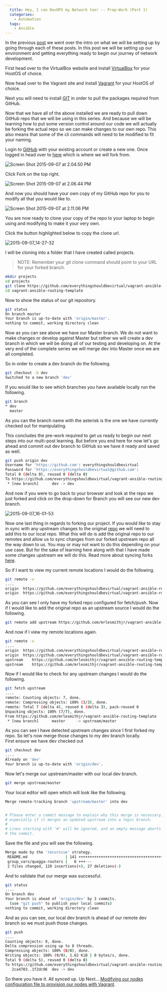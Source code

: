 ```yaml
---
  title: Hey, I can DevOPS my Network too! -- Prep-Work (Part 1)
  categories:
    - Automation
  tags:
    - Ansible
---
```


In the previous
[post](http://everythingshouldbevirtual.com/hey-i-can-devops-my-network-too-intro)
we went over the intro on what we will be setting up by going through
each of these posts. In this post we will be setting up our environment
and getting everything ready to begin our journey of network
development.

First head over to the VirtualBox website and install
[VirtualBox](https://www.virtualbox.org/wiki/Downloads) for your HostOS
of choice.

Now head over to the Vagrant site and install
[Vagrant](https://www.vagrantup.com/downloads.html) for your HostOS of
choice.

Next you will need to install
[GIT](https://git-scm.com/book/en/v2/Getting-Started-Installing-Git) in
order to pull the packages required from GitHub.

Now that we have all of the above installed we are ready to pull down
GitHub repo that we will be using in this series. And because we will be
learning how to put some version control around our code we will
actually be forking the actual repo so we can make changes to our own
repo. This also means that some of the cli commands will need to be
modified to fit your naming.

Login to [GitHub](https://github.com/) with your existing account or
create a new one. Once logged in head over to
[here](https://github.com/mrlesmithjr/vagrant-ansible-routing-template) which
is where we will fork from.

![Screen Shot 2015-09-07 at 2.04.50 PM](../../assets/Screen-Shot-2015-09-07-at-2.04.50-PM-300x211.png)

Click Fork on the top right.

![Screen Shot 2015-09-07 at 2.06.44 PM](../../assets/Screen-Shot-2015-09-07-at-2.06.44-PM1-300x162.png)

And now you should have your own copy of my GitHub repo for you to
modify all that you would like to.

![Screen Shot 2015-09-07 at 2.11.06 PM](../../assets/Screen-Shot-2015-09-07-at-2.11.06-PM-300x218.png)

You are now ready to clone your copy of the repo to your laptop to begin
using and modifying to make it your very own.

Click the button highlighted below to copy the clone url.

![2015-09-07_14-27-32](../../assets/2015-09-07_14-27-32-300x226.png)

I will be cloning into a folder that I have created called projects.

> NOTE: Remember your git clone command should point to your URL
> for your forked branch.

```bash
mkdir projects
cd projects
git clone https://github.com/everythingshouldbevirtual/vagrant-ansible-routing-template.git
cd vagrant-ansible-routing-template
```

Now to show the status of our git repository.

```bash
git status
On branch master
Your branch is up-to-date with 'origin/master'.
nothing to commit, working directory clean
```

Now as you can see above we have our Master branch. We do not want to
make changes or develop against Master but rather we will create a dev
branch in which we will be doing all of our testing and developing on.
At the very end of the complete series we will merge dev into Master
once we are all completed.

So in order to create a dev branch do the following.

```bash
git checkout -b dev
Switched to a new branch 'dev'
```

If you would like to see which branches you have available locally run
the following.

```bash
git branch
* dev
  master
```

As you can the branch name with the asterisk is the one we have
currently checked out for manipulating.

This concludes the pre-work required to get us ready to begin our next
steps into our multi-post learning. But before you end here for now
let's go ahead and commit out dev branch to GitHub so we have it ready
and saved as well.

```bash
git push origin dev
Username for 'https://github.com': everythingshouldbevirtual
Password for 'https://everythingshouldbevirtual@github.com':
Total 0 (delta 0), reused 0 (delta 0)
To https://github.com/everythingshouldbevirtual/vagrant-ansible-routing-template.git
 * [new branch]      dev -> dev
```

And now if you were to go back to your browser and look at the repo we
just forked and click on the drop-down for Branch you will see our new
dev branch.

![2015-09-07_16-01-53](../../assets/2015-09-07_16-01-53-300x177.png)

Now one last thing in regards to forking our project. If you would like
to stay in sync with any upstream changes to the
original [repo](https://github.com/mrlesmithjr/vagrant-ansible-routing-template) we
will need to add this to our local repo. What this will do is add the
original repo to our remotes and allow us to sync changes from our
forked upstream repo all the way down to us. You may or may not want to
do this depending on your use case. But for the sake of learning here
along with that I have made some changes upstream we will do this. Read
more about syncing forks
[here](https://help.github.com/articles/syncing-a-fork/).

So if I want to view my current remote locations I would do the
following.

```bash
git remote -v
....
origin  https://github.com/everythingshouldbevirtual/vagrant-ansible-routing-template.git (fetch)
origin  https://github.com/everythingshouldbevirtual/vagrant-ansible-routing-template.git (push)
```

As you can see I only have my forked repo configured for fetch/push. Now if I
would like to add the original repo as an upstream source I would do the following.

```bash
git remote add upstream https://github.com/mrlesmithjr/vagrant-ansible-routing-template.git
```

And now if I view my remote locations again.

```bash
git remote -v
....
origin  https://github.com/everythingshouldbevirtual/vagrant-ansible-routing-template.git (fetch)
origin  https://github.com/everythingshouldbevirtual/vagrant-ansible-routing-template.git (push)
upstream    https://github.com/mrlesmithjr/vagrant-ansible-routing-template.git (fetch)
upstream    https://github.com/mrlesmithjr/vagrant-ansible-routing-template.git (push)
```

Now if I would like to check for any upstream changes I would do the
following.

```bash
git fetch upstream
....
remote: Counting objects: 7, done.
remote: Compressing objects: 100% (3/3), done.
remote: Total 7 (delta 4), reused 6 (delta 3), pack-reused 0
Unpacking objects: 100% (7/7), done.
From https://github.com/mrlesmithjr/vagrant-ansible-routing-template
 * [new branch]      master     -> upstream/master
```

As you can see I have detected upstream changes since I first forked my
repo. So let's now merge those changes to my dev branch locally.\
First ensure we have dev checked out

```bash
git checkout dev
....
Already on 'dev'
Your branch is up-to-date with 'origin/dev'.
```

Now let's merge our upstream/master with our local dev branch.

```bash
git merge upstream/master
```

Your local editor will open which will look like the following.

```bash
Merge remote-tracking branch 'upstream/master' into dev


# Please enter a commit message to explain why this merge is necessary,
# especially if it merges an updated upstream into a topic branch.
#
# Lines starting with '#' will be ignored, and an empty message aborts
# the commit.
```

Save the file and you will see the following.

```bash
Merge made by the 'recursive' strategy.
 README.md                 | 141 +++++++++++++++++++++++++++++++++++++++++++++++++++++++++++++++++++++++++++++++++++++++++++++++++++++++++++++++++++++------------------------
 group_vars/quagga-routers |   6 +++---
 2 files changed, 120 insertions(+), 27 deletions(-)
```

And to validate that our merge was successful.

```bash
git status
....
On branch dev
Your branch is ahead of 'origin/dev' by 3 commits.
  (use "git push" to publish your local commits)
nothing to commit, working directory clean
```

And as you can see, our local dev branch is ahead of our remote dev
branch so we must push those changes.

```bash
git push
....
Counting objects: 9, done.
Delta compression using up to 8 threads.
Compressing objects: 100% (8/8), done.
Writing objects: 100% (9/9), 1.62 KiB | 0 bytes/s, done.
Total 9 (delta 5), reused 0 (delta 0)
To https://github.com/everythingshouldbevirtual/vagrant-ansible-routing-template.git
   2ca4703..1f2dc96  dev -> dev
```

So there you have it. All synced up.
Up Next....[Modifying our nodes configuration file to provision our nodes with Vagrant](http://everythingshouldbevirtual.com/hey-i-can-devops-my-network-too-define-nodes-part-2).
